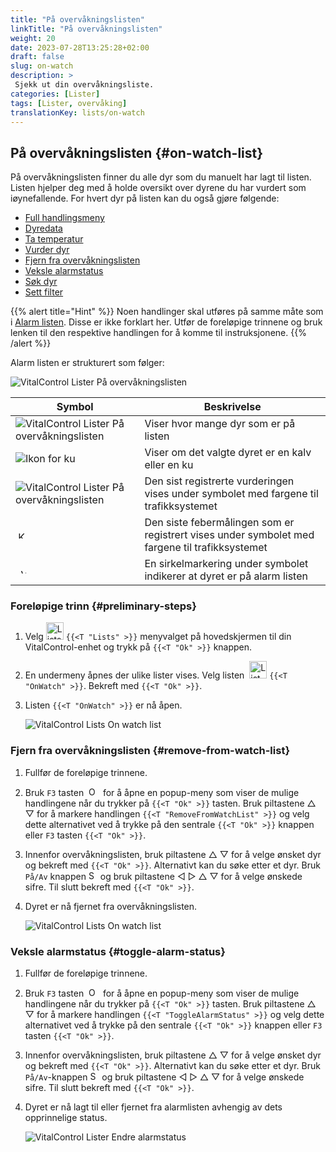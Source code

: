 ```yaml
---
title: "På overvåkningslisten"
linkTitle: "På overvåkningslisten"
weight: 20
date: 2023-07-28T13:25:28+02:00
draft: false
slug: on-watch
description: >
 Sjekk ut din overvåkningsliste.
categories: [Lister]
tags: [Lister, overvåking]
translationKey: lists/on-watch
---
```

## På overvåkningslisten {#on-watch-list}

På overvåkningslisten finner du alle dyr som du manuelt har lagt til listen. Listen hjelper deg med å holde oversikt over dyrene du har vurdert som iøynefallende. For hvert dyr på listen kan du også gjøre følgende:

- [Full handlingsmeny](../alarm/#full-action-menu)
- [Dyredata](../alarm/#animal-data)
- [Ta temperatur](../alarm/#take-temperature)
- [Vurder dyr](../alarm/#rate-animal)
- [Fjern fra overvåkningslisten](#remove-from-watch-list)
- [Veksle alarmstatus](#toggle-alarm-status)
- [Søk dyr](../alarm/#search-animal)
- [Sett filter](../alarm/#set-filter)

{{% alert title="Hint" %}}
Noen handlinger skal utføres på samme måte som i [Alarm listen](../alarm). Disse er ikke forklart her. Utfør de foreløpige trinnene og bruk lenken til den respektive handlingen for å komme til instruksjonene.
{{% /alert %}}

Alarm listen er strukturert som følger:

   ![VitalControl Lister På overvåkningslisten](../images/onwatchstructure.png "Struktur av overvåkningslisten")

|Symbol   | Beskrivelse
|---------|-----
| ![VitalControl Lister På overvåkningslisten](../images/kopf.png "Teller besetningsstørrelse") | Viser hvor mange dyr som er på listen
| ![Ikon for ku](../images/kopf2.png "Kuhode") | Viser om det valgte dyret er en kalv eller en ku
| ![VitalControl Lister På overvåkningslisten](../images/auge.png "Vurdering") | Den sist registrerte vurderingen vises under symbolet med fargene til trafikksystemet
| &nbsp;<img src="/icons/actions/temperature.svg" width="12" align="bottom" alt="Kroppstemperatur" title="Kroppstemperatur" /> | Den siste febermålingen som er registrert vises under symbolet med fargene til trafikksystemet
| &nbsp;&nbsp;<img src="/icons/header/alarm.svg" width="8" align="bottom" alt="Vis dyr på alarm" title="Dyr på alarm" /> | En sirkelmarkering under symbolet indikerer at dyret er på alarm listen

### Foreløpige trinn {#preliminary-steps}

1. Velg <img src="/icons/main/lists.svg" width="28" align="bottom" alt="Lists" /> `{{<T "Lists" >}}` menyvalget på hovedskjermen til din VitalControl-enhet og trykk på `{{<T "Ok" >}}` knappen.

2. En undermeny åpnes der ulike lister vises. Velg listen &nbsp;<img src="/icons/lists/onwatch.svg" width="28" align="bottom" alt="List 'On watch'" /> `{{<T "OnWatch" >}}`. Bekreft med `{{<T "Ok" >}}`.

3. Listen `{{<T "OnWatch" >}}` er nå åpen.

   ![VitalControl Lists On watch list](../images/firststeps2.png "Preliminary Steps")

### Fjern fra overvåkningslisten {#remove-from-watch-list}

1. Fullfør de foreløpige trinnene.

2. Bruk `F3` tasten &nbsp;<img src="/icons/footer/open-popup.svg" width="15" align="bottom" alt="Open popup" />&nbsp; for å åpne en popup-meny som viser de mulige handlingene når du trykker på `{{<T "Ok" >}}` tasten. Bruk piltastene △ ▽ for å markere handlingen `{{<T "RemoveFromWatchList" >}}` og velg dette alternativet ved å trykke på den sentrale `{{<T "Ok" >}}` knappen eller `F3` tasten `{{<T "Ok" >}}`.

3. Innenfor overvåkningslisten, bruk piltastene △ ▽ for å velge ønsket dyr og bekreft med `{{<T "Ok" >}}`. Alternativt kan du søke etter et dyr. Bruk `På/Av` knappen <img src="/icons/footer/search.svg" width="15" align="bottom" alt="Search" /> og bruk piltastene ◁ ▷ △ ▽ for å velge ønskede sifre. Til slutt bekreft med `{{<T "Ok" >}}`.

4. Dyret er nå fjernet fra overvåkningslisten.

   ![VitalControl Lists On watch list](../images/remove.png "Remove from watch list")

### Veksle alarmstatus {#toggle-alarm-status}

1. Fullfør de foreløpige trinnene.

2. Bruk `F3` tasten &nbsp;<img src="/icons/footer/open-popup.svg" width="15" align="bottom" alt="Open popup" />&nbsp; for å åpne en popup-meny som viser de mulige handlingene når du trykker på `{{<T "Ok" >}}` tasten. Bruk piltastene △ ▽ for å markere handlingen `{{<T "ToggleAlarmStatus" >}}` og velg dette alternativet ved å trykke på den sentrale `{{<T "Ok" >}}` knappen eller `F3` tasten `{{<T "Ok" >}}`.


3. Innenfor overvåkningslisten, bruk piltastene △ ▽ for å velge ønsket dyr og bekreft med `{{<T "Ok" >}}`. Alternativt kan du søke etter et dyr. Bruk `På/Av`-knappen <img src="/icons/footer/search.svg" width="15" align="bottom" alt="Search" /> og bruk piltastene ◁ ▷ △ ▽ for å velge ønskede sifre. Til slutt bekreft med `{{<T "Ok" >}}`.

4. Dyret er nå lagt til eller fjernet fra alarmlisten avhengig av dets opprinnelige status.

   ![VitalControl Lister Endre alarmstatus](../images/alarmstatus.png "Endre alarmstatus")

